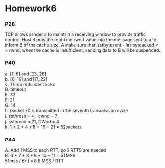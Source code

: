 #  Homework6

### P28
TCP allows sender a to maintain a receiving window to provide traffic control. Host B puts the real-time rwnd value into the message sent to a to inform B of the cache size. A make sure that lastbytesent - lastbyteacked < = rwnd, when the cache is insufficient, sending data to B will be suspended.
### P40
a. [1, 6] and [23, 26]<br>
b. [6, 16] and [17, 22]<br>
c. Three redundant acks<br>
D. timeout<br>
E. 32<br>
F. 21<br>
G. 14<br>
h. packet 70 is transmitted in the seventh transmission cycle<br>
i. ssthresh = 4，cwnd = 7<br>
j. ssthread = 21, CWnd = 4<br>
k. 1 + 2 + 4 + 8 + 16 + 21 = 52packets
### P44
A. Add 1 MSS to each RTT, so 6 RTTS are needed<br>
B. 6 + 7 + 8 + 9 + 10 + 11 = 51 MSS<br>
51mss / 6rtt = 8.5 MSS / RTT
